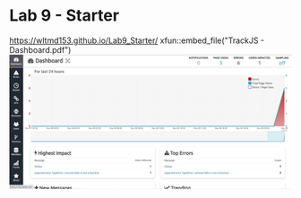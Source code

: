 # Lab 9 - Starter
https://wltmd153.github.io/Lab9_Starter/
xfun::embed_file("TrackJS - Dashboard.pdf")
![trackJS](trackjs.png)
